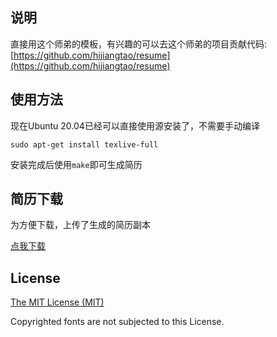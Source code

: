 ## 说明

直接用这个师弟的模板，有兴趣的可以去这个师弟的项目贡献代码:
[https://github.com/hijiangtao/resume](https://github.com/hijiangtao/resume)

## 使用方法

现在Ubuntu 20.04已经可以直接使用源安装了，不需要手动编译

```
sudo apt-get install texlive-full
```

安装完成后使用`make`即可生成简历

## 简历下载

为方便下载，上传了生成的简历副本

[点我下载](https://github.com/leeyeel/resume/blob/master/PDF/liyao.pdf)

## License

[The MIT License (MIT)](http://opensource.org/licenses/MIT)

Copyrighted fonts are not subjected to this License.
